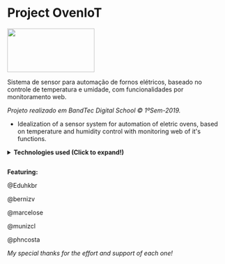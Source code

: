 # Project OvenIoT

<img align="center" width="200" height="100" src="https://i.imgur.com/uBzgaz4.png">

Sistema de sensor para automação de fornos elétricos, baseado no controle de temperatura e umidade, com funcionalidades por monitoramento web.

 <i> Projeto realizado em BandTec Digital School © 1ºSem-2019. </i>

- Idealization of a sensor system for automation of eletric ovens, based on temperature and humidity control with monitoring web of it's functions.

<details>
 <summary><b>Technologies used (Click to expand!)
  
  </b></summary>
 
  <b>1.</b> JavaScript
 
  <b>2.</b> HTML/CSS/Bootstrap
  
  <b>3.</b> SQL
  
  <b>4.</b> Node.js
  
  <b>5.</b> Arduino
  
  <b>6.</b> Microsoft Azure
  
  <b>7.</b> Git
  
</details>


<b>Featuring:</b>

@Eduhkbr

@bernizv

@marcelose

@munizcl

@phncosta

<i>My special thanks for the effort and support of each one!</i>
